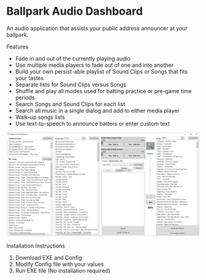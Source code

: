 # Ballpark Audio Dashboard
An audio application that assists your public address announcer at your ballpark.

Features
 - Fade in and out of the currently playing audio
 - Use multiple media players to fade out of one and into another
 - Build your own persist-able playlist of Sound Clips or Songs that fits your tastes
 - Separate lists for Sound Clips versus Songs
 - Shuffle and play all modes used for batting practice or pre-game time periods
 - Search Songs and Sound Clips for each list
 - Search all music in a single dialog and add to either media player
 - Walk-up songs lists
 - Use text-to-speech to announce batters or enter custom text

![Ballpark Audio Dashboard](ScreenCapture.PNG "Screen capture of the Windows Application")

Installation Instructions
1. Download EXE and Config
2. Modify Config file with your values
3. Run EXE file (No installation required)

